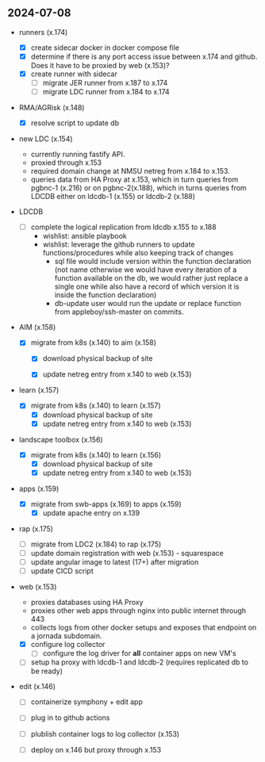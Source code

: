 ## 2024-07-08
- runners (x.174)
  - [x] create sidecar docker in docker compose file
  - [x] determine if there is any port access issue between x.174 and github. Does it have to be proxied by web (x.153)?
  - [x] create runner with sidecar
    - [ ] migrate JER runner from x.187 to x.174
    - [ ] migrate LDC runner from x.184 to x.174 

- RMA/AGRisk (x.148)
  - [x] resolve script to update db 

- new LDC (x.154)
  - currently running fastify API.
  - proxied through x.153
  - required domain change at NMSU netreg from x.184 to x.153.
  - queries data from HA Proxy at x.153, which in turn queries from pgbnc-1  (x.216) or on pgbnc-2(x.188), which in turns queries from LDCDB either on ldcdb-1 (x.155) or ldcdb-2 (x.188) 

- LDCDB
  - [ ] complete the logical replication from ldcdb x.155 to x.188
    - wishlist: ansible playbook 
    - wishlist: leverage the github runners to update functions/procedures while also keeping track of changes
      - sql file would include version within the function declaration (not name otherwise we would have every iteration of a function available on the db, we would rather just replace a single one while also have a record of which version it is inside the function declaration)
      - db-update user would run the update or replace function from appleboy/ssh-master on commits.

- AIM (x.158)
  - [x] migrate from k8s (x.140) to aim (x.158)
    - [x] download physical backup of site
    - [x] update netreg entry from x.140 to web (x.153)
  

- learn (x.157)
  - [x] migrate from k8s (x.140) to learn (x.157)
    - [x] download physical backup of site
    - [x] update netreg entry from x.140 to web (x.153)

- landscape toolbox (x.156)
  - [x] migrate from k8s (x.140) to learn (x.156)
    - [x] download physical backup of site
    - [x] update netreg entry from x.140 to web (x.153)

- apps (x.159)
  - [x] migrate from swb-apps (x.169) to apps (x.159)
    - [x] update apache entry on x.139 

- rap (x.175) 
  - [ ] migrate from LDC2 (x.184) to rap (x.175)
  - [ ] update domain registration with web (x.153) - squarespace
  - [ ] update angular image to latest (17+) after migration
  - [ ] update CICD script

- web (x.153)
  - proxies databases using HA Proxy 
  - proxies other web apps through nginx into public internet through 443
  -  collects logs from other docker setups and exposes that endpoint on a jornada subdomain. 
  - [x] configure log collector 
    - [ ] configure the log driver for **all** container apps on new VM's 
  - [ ] setup ha proxy with ldcdb-1 and ldcdb-2 (requires replicated db to be ready)

- edit (x.146)
  - [ ] containerize symphony + edit app
  - [ ] plug in to github actions 
  - [ ] plublish container logs to log collector (x.153)
  - [ ] deploy on x.146 but proxy through x.153


